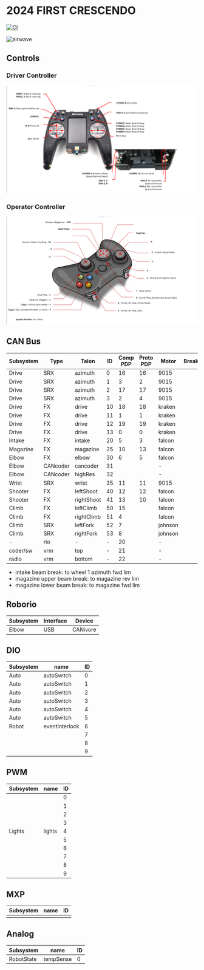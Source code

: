 # 2024 FIRST CRESCENDO

[![CI](https://github.com/strykeforce/crescendo/actions/workflows/main.yml/badge.svg)](https://github.com/strykeforce/crescendo/actions/workflows/main.yml)

![airwave](docs/2024-robot.jpeg)

## Controls

### Driver Controller
![flysky](docs/driver-controls.png)

### Operator Controller
![operator](docs/operator-controls.png)

## CAN Bus

| Subsystem | Type     | Talon      | ID  | Comp PDP | Proto PDP | Motor   | Breaker | CAN Bus  |
| --------- | -------- | ---------- | --- | -------- | --------- | ------- | ------- | -------- |
| Drive     | SRX      | azimuth    | 0   |  16      | 16        | 9015    |         | rio      |
| Drive     | SRX      | azimuth    | 1   |  3       | 2         | 9015    |         | rio      |
| Drive     | SRX      | azimuth    | 2   |  17      | 17        | 9015    |         | rio      |
| Drive     | SRX      | azimuth    | 3   |  2       | 4         | 9015    |         | rio      |
| Drive     | FX       | drive      | 10  |  18      | 18        | kraken  |         | rio      |
| Drive     | FX       | drive      | 11  |  1       | 1         | kraken  |         | rio      |
| Drive     | FX       | drive      | 12  |  19      | 19        | kraken  |         | rio      |
| Drive     | FX       | drive      | 13  |  0       | 0         | kraken  |         | rio      |
| Intake    | FX       | intake     | 20  |  5       | 3         | falcon  |         | rio      |
| Magazine  | FX       | magazine   | 25  |  10      | 13        | falcon  |         | rio      |
| Elbow     | FX       | elbow      | 30  |  6       | 5         | falcon  |         | canivore |
| Elbow     | CANcoder | cancoder   | 31  |          |           | -       |         | rio      |
| Elbow     | CANcoder | highRes    | 32  |          |           | -       |         | canivore |
| Wrist     | SRX      | wrist      | 35  |  11      | 11        | 9015    |         | rio      |
| Shooter   | FX       | leftShoot  | 40  |  12      | 12        | falcon  |         | rio      |
| Shooter   | FX       | rightShoot | 41  |  13      | 10        | falcon  |         | rio      |
| Climb     | FX       | leftClimb  | 50  |  15      |           | falcon  |         | rio      |
| Climb     | FX       | rightClimb | 51  |  4       |           | falcon  |         | rio      |
| Climb     | SRX      | leftFork   | 52  | 7        |           | johnson |         | rio      |
| Climb     | SRX      | rightFork  | 53  | 8        |           | johnson |         | rio      |
| -         | rio      | -          | -   | 20       |           | -       |         | rio      |
| coder/sw  | vrm      | top        | -   | 21       |           | -       |         | -        |
| radio     | vrm      | bottom     | -   | 22       |           | -       |         | -        |

* intake beam break: to wheel 1 azimuth fwd lim
* magazine upper beam break: to magazine rev lim
* magazine lower beam break: to magazine fwd lim

## Roborio
| Subsystem | Interface | Device     | 
| --------- | --------- | ---------- |
| Elbow     | USB       | CANivore   |

## DIO
| Subsystem | name           | ID  |
| --------- | -------------- | --- |
| Auto      | autoSwitch     | 0   |
| Auto      | autoSwitch     | 1   |
| Auto      | autoSwitch     | 2   |
| Auto      | autoSwitch     | 3   |
| Auto      | autoSwitch     | 4   |
| Auto      | autoSwitch     | 5   |
| Robot     | eventInterlock | 6   |
|           |                | 7   |
|           |                | 8   |
|           |                | 9   | 

## PWM
| Subsystem | name         | ID  |
| --------- | ------------ | --- |
|           |              | 0   |
|           |              | 1   |
|           |              | 2   |
|           |              | 3   |
| Lights    | lights       | 4   |
|           |              | 5   |
|           |              | 6   |
|           |              | 7   |
|           |              | 8   |
|           |              | 9   |

## MXP
| Subsystem | name   | ID |
| --------- | ------ | -- |
|           |        |    |

## Analog
| Subsystem  | name      | ID |
| ---------- | --------- | -- |
| RobotState | tempSense | 0  |

